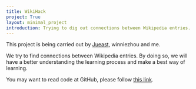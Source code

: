 ```yaml
---
title: WikiHack
project: True
layout: minimal_project
introduction: Trying to dig out connections between Wikipedia entries.
---
```

This project is being carried out by [Jueast](http://jueast.com), winniezhou and me.

We try to find connections between Wikipedia entries. By doing so, we will have a better understanding the learning process and make a best way of learning.

You may want to read code at GitHub, please follow [this link](https://github.com/yangl1996/WikiHack).
